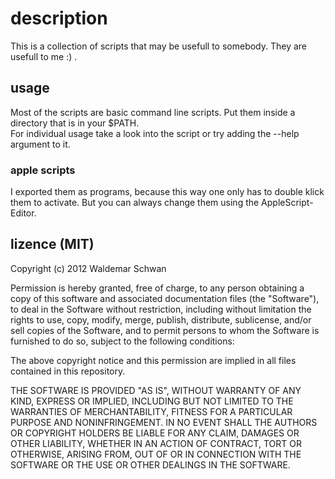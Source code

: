 # description
This is a collection of scripts that may be usefull to somebody. They are usefull to me :) .

## usage
Most of the scripts are basic command line scripts. Put them inside a directory that is in your $PATH.  
For individual usage take a look into the script or try adding the --help argument to it.


### apple scripts
I exported them as programs, because this way one only has to double klick them to activate. But you can always change them using the AppleScript-Editor.


## lizence (MIT)

Copyright (c) 2012 Waldemar Schwan

Permission is hereby granted, free of charge, to any person obtaining a copy of this software and associated documentation files (the "Software"), to deal in the Software without restriction, including without limitation the rights to use, copy, modify, merge, publish, distribute, sublicense, and/or sell copies of the Software, and to permit persons to whom the Software is furnished to do so, subject to the following conditions:

The above copyright notice and this permission are implied in all files contained in this repository.

THE SOFTWARE IS PROVIDED "AS IS", WITHOUT WARRANTY OF ANY KIND, EXPRESS OR IMPLIED, INCLUDING BUT NOT LIMITED TO THE WARRANTIES OF MERCHANTABILITY, FITNESS FOR A PARTICULAR PURPOSE AND NONINFRINGEMENT. IN NO EVENT SHALL THE AUTHORS OR COPYRIGHT HOLDERS BE LIABLE FOR ANY CLAIM, DAMAGES OR OTHER LIABILITY, WHETHER IN AN ACTION OF CONTRACT, TORT OR OTHERWISE, ARISING FROM, OUT OF OR IN CONNECTION WITH THE SOFTWARE OR THE USE OR OTHER DEALINGS IN THE SOFTWARE.